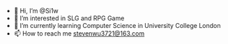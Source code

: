 - 👋 Hi, I’m @Si1w
- 👀 I’m interested in SLG and RPG Game 
- 🌱 I’m currently learning Computer Science in University College London
- 📫 How to reach me stevenwu3721@163.com

<!---
Si1w/Si1w is a ✨ special ✨ repository because its `README.md` (this file) appears on your GitHub profile.
You can click the Preview link to take a look at your changes.
--->
